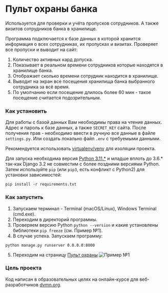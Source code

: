 # Пульт охраны банка #

Используется для проверки и учёта пропусков сотрудников.
А также визитов сотрудников банка в хранилище.

Программа подключается к базе данных в которой хранится информация о всех сотрудниках, их пропусках и визитах.
Проверяет все пропуски и выводит на сайт:
1. Количество активных кард допуска.
2. Показывает в реальном времени сотрудников которые находятся в хранилище банка.
3. Отображает сколько времени сотрудник находится в хранилище.
4. Выводит на экран все посещения хранилища банка выбранного сотрудника за всё время.
5. По умолчанию если посещение длилось более 60 мин - такое посещение считается подозрительным.

### Как установить ###

Для работы с базой данных Вам необходимы права на чтение данных.
Адрес и пароль к базе данных, а также `SECRET_KEY` сайта.
После получения прав - необходимо ввести в ручную все данные в файле `settings.py`.
Или создать локально файл `.env` с требуемыми данными.

Рекомендуется использовать [virtualenv/venv](https://docs.python.org/3/library/venv.html) для изоляции проекта. 

Для запуска необходима версия [Python 3.11.*](https://www.python.org/downloads/) и младше вплоть до 3.6.* так-как Django 3.2 не совместим с более поздними версиями Python. 
Затем используйте `pip` (или `pip3`, есть конфликт с Python2) для установки зависимостей:
```
pip install -r requirements.txt
```

### Как запустить ###

1. Запускаем терминал - Terminal (macOS/Linux), Windows Terminal (cmd.exe).
2. Переходим в директорий программы.
3. Проверяем версию Python `python --version` и какие установлены библиотеки `pip freeze` (см. Пример №1).
4. В случае успеха. Запускаем программу:
```
python manage.py runserver 0.0.0.0:8000
```
5. Переходим на страницу [Пульт охраны](http://127.0.0.1:8000)
![Пример №1](<Jul-31-2025 15-42-55.gif>)

### Цель проекта ###

Код написан в образовательных целях на онлайн-курсе для веб-разработчиков [dvmn.org](https://dvmn.org/).